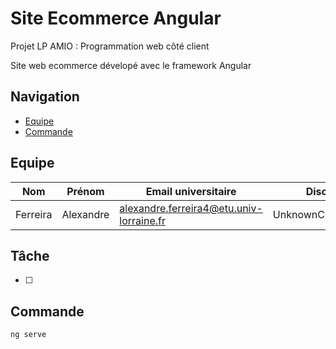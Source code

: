 # Site Ecommerce Angular

Projet LP AMIO : Programmation web côté client

Site web ecommerce dévelopé avec le framework Angular

## Navigation

- [Equipe](#equipe)
- [Commande](#commande)

## <a name="equipe"></a>Equipe

| Nom | Prénom | Email universitaire | Discord | Github |
| - | - | - | - | - |
| Ferreira | Alexandre | alexandre.ferreira4@etu.univ-lorraine.fr | UnknownChick#9543| [UnknownChick](https://github.com/UnknownChick) |

## <a name="tache"></a>Tâche

* [ ]

## <a name="commande"></a>Commande

```Bash
ng serve
```
